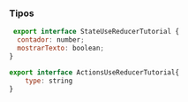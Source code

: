 ### Tipos
<a id="TIPOS1"></a>

```js
 export interface StateUseReducerTutorial {
  contador: number;
  mostrarTexto: boolean;
}

export interface ActionsUseReducerTutorial{
    type: string
}
```